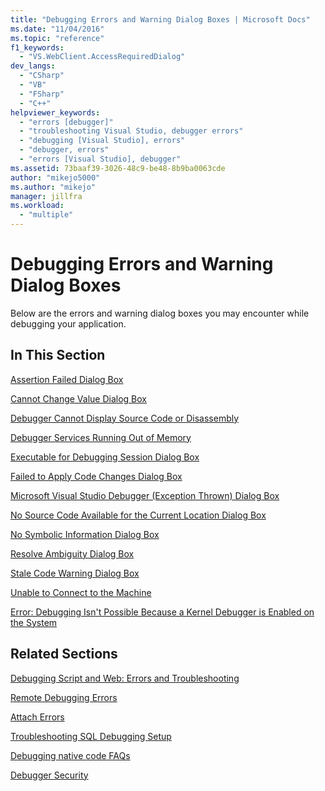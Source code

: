 ```yaml
---
title: "Debugging Errors and Warning Dialog Boxes | Microsoft Docs"
ms.date: "11/04/2016"
ms.topic: "reference"
f1_keywords:
  - "VS.WebClient.AccessRequiredDialog"
dev_langs:
  - "CSharp"
  - "VB"
  - "FSharp"
  - "C++"
helpviewer_keywords:
  - "errors [debugger]"
  - "troubleshooting Visual Studio, debugger errors"
  - "debugging [Visual Studio], errors"
  - "debugger, errors"
  - "errors [Visual Studio], debugger"
ms.assetid: 73baaf39-3026-48c9-be48-8b9ba0063cde
author: "mikejo5000"
ms.author: "mikejo"
manager: jillfra
ms.workload:
  - "multiple"
---
```

# Debugging Errors and Warning Dialog Boxes
Below are the errors and warning dialog boxes you may encounter while debugging your application.

## In This Section
 [Assertion Failed Dialog Box](../debugger/assertion-failed-dialog-box.md)

 [Cannot Change Value Dialog Box](../debugger/cannot-change-value-dialog-box.md)

 [Debugger Cannot Display Source Code or Disassembly](../debugger/debugger-cannot-display-source-code-or-disassembly.md)
 
 [Debugger Services Running Out of Memory](../debugger/error-debugger-services-no-memory.md)

 [Executable for Debugging Session Dialog Box](../debugger/executable-for-debugging-session-dialog-box.md)

 [Failed to Apply Code Changes Dialog Box](../debugger/edit-and-continue-dialog-box-cpp.md)

 [Microsoft Visual Studio Debugger (Exception Thrown) Dialog Box](../debugger/microsoft-visual-studio-debugger-exception-thrown-dialog-box.md)

 [No Source Code Available for the Current Location Dialog Box](../debugger/no-source-available.md)

 [No Symbolic Information Dialog Box](https://msdn.microsoft.com/library/18de4888-9cca-4059-a165-48b135fee4c9)

 [Resolve Ambiguity Dialog Box](../debugger/resolve-ambiguity-dialog-box.md)

 [Stale Code Warning Dialog Box](../debugger/stale-code-warning-dialog-box.md)

 [Unable to Connect to the Machine](../debugger/error-unable-to-connect-to-the-machine-name-the-machine-cannot-be-found-on-the-network.md)

 [Error: Debugging Isn't Possible Because a Kernel Debugger is Enabled on the System](../debugger/error-debugging-isn-t-possible-because-a-kernel-debugger-is-enabled-on-the-system.md)

## Related Sections
 [Debugging Script and Web: Errors and Troubleshooting](../debugger/debugging-web-applications-errors-and-troubleshooting.md)

 [Remote Debugging Errors](../debugger/remote-debugging-errors-and-troubleshooting.md)

 [Attach Errors](/previous-versions/visualstudio/visual-studio-2010/8dbb3we5(v=vs.100))

 [Troubleshooting SQL Debugging Setup](/previous-versions/visualstudio/visual-studio-2010/s7ahaxtd(v=vs.100))

 [Debugging native code FAQs](../debugger/debugging-native-code-faqs.md)

 [Debugger Security](../debugger/debugger-security.md)